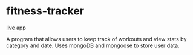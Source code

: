# fitness-tracker

[live app](https://peaceful-castle-27155.herokuapp.com/)

A program that allows users to keep track of workouts and view stats by category and date.
Uses mongoDB and mongoose to store user data.
